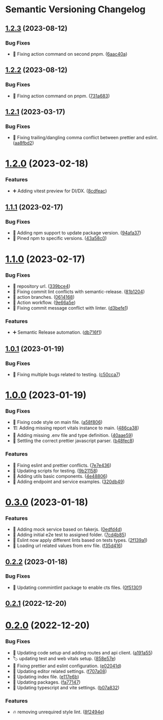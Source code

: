 # Semantic Versioning Changelog

## [1.2.3](https://github.com/SalahAdDin/react-ts-vite-template/compare/v1.2.2...v1.2.3) (2023-08-12)


### Bug Fixes

* :construction_worker: Fixing action command on second  pnpm. ([6aac40a](https://github.com/SalahAdDin/react-ts-vite-template/commit/6aac40a5242f5cd9f2112f2d1c8ab87efccd993c))

## [1.2.2](https://github.com/SalahAdDin/react-ts-vite-template/compare/v1.2.1...v1.2.2) (2023-08-12)


### Bug Fixes

* :construction_worker: Fixing action command on pnpm. ([731a683](https://github.com/SalahAdDin/react-ts-vite-template/commit/731a68367072285bb189f06c274d860d765c36c5))

## [1.2.1](https://github.com/SalahAdDin/react-ts-vite-template/compare/v1.2.0...v1.2.1) (2023-03-17)


### Bug Fixes

* :wrench: Fixing trailing/dangling comma conflict between prettier and eslint. ([aa8fbd2](https://github.com/SalahAdDin/react-ts-vite-template/commit/aa8fbd2029e59d3c3c703e5a8f5a4c09dfad8ab3))

# [1.2.0](https://github.com/SalahAdDin/react-ts-vite-template/compare/v1.1.1...v1.2.0) (2023-02-18)


### Features

* :heavy_plus_sign: Adding vitest preview for DI/DX. ([8cdfeac](https://github.com/SalahAdDin/react-ts-vite-template/commit/8cdfeac6eb43920ea4d43672103595663cbdd7f8))

## [1.1.1](https://github.com/SalahAdDin/react-ts-vite-template/compare/v1.1.0...v1.1.1) (2023-02-17)


### Bug Fixes

* :green_heart: Adding npm support to update package version. ([94afa37](https://github.com/SalahAdDin/react-ts-vite-template/commit/94afa37693be6804755bdf61a93582853642726c))
* :pushpin: Pined npm to specific versions. ([43a58c0](https://github.com/SalahAdDin/react-ts-vite-template/commit/43a58c069f977db971afcf9dc6a495f2a38b769d))

# [1.1.0](https://github.com/SalahAdDin/react-ts-vite-template/compare/v1.0.1...v1.1.0) (2023-02-17)


### Bug Fixes

* :green_heart: repository url. ([339bce4](https://github.com/SalahAdDin/react-ts-vite-template/commit/339bce456c3bf852bd40f2b0f8eae3e1f73848ff))
* :rotating_light: Fixing commit lint conflicts with semantic-release. ([81b1204](https://github.com/SalahAdDin/react-ts-vite-template/commit/81b120469b520a746574f624dacc2208fc1e9d1b))
* 💚 action branches. ([0614168](https://github.com/SalahAdDin/react-ts-vite-template/commit/06141682e4cc108b206e9021893587f44c7a40df))
* 💚 Action workflow. ([9e66a5e](https://github.com/SalahAdDin/react-ts-vite-template/commit/9e66a5e5e8f35a96b10b354bd3506a52631f7d05))
* 💚 Fixing commit message conflict with linter. ([d3befe1](https://github.com/SalahAdDin/react-ts-vite-template/commit/d3befe100ffa43927ce7fd7adfec68aba7acf6cb))


### Features

* :heavy_plus_sign: Semantic Release automation. ([db716f1](https://github.com/SalahAdDin/react-ts-vite-template/commit/db716f1e79908572b5795caceb53f29c87164d31))

## [1.0.1](https://github.com/SalahAdDin/react-ts-vite-template/compare/v1.0.0...v1.0.1) (2023-01-19)


### Bug Fixes

* :bug: Fixing multiple bugs related to testing. ([c50cca7](https://github.com/SalahAdDin/react-ts-vite-template/commit/c50cca7c65ce20e5081a72170e8707025986df59))



# [1.0.0](https://github.com/SalahAdDin/react-ts-vite-template/compare/v0.3.0...v1.0.0) (2023-01-19)


### Bug Fixes

* :bug: Fixing code style on main file. ([a58f806](https://github.com/SalahAdDin/react-ts-vite-template/commit/a58f806da32d9e2cbe29ca8eb1e52188b8e20a9b))
* :building_construction: Adding missing report vitals instance to main. ([486ca38](https://github.com/SalahAdDin/react-ts-vite-template/commit/486ca3876f8a670b784b39bb49c73d283f2ad301))
* :wrench: Adding missing .env file and type definition. ([40aae59](https://github.com/SalahAdDin/react-ts-vite-template/commit/40aae59b997bc3c9d1e0c9912098abc98302ca7b))
* :wrench: Settling the correct prettier javascript parser. ([b48fec8](https://github.com/SalahAdDin/react-ts-vite-template/commit/b48fec82146e25caf939d6921aecda45fec11afd))


### Features

* :bug: Fixing eslint and prettier conflicts. ([7e7e436](https://github.com/SalahAdDin/react-ts-vite-template/commit/7e7e436e6af0c8908eff08b3c87fdd38e0260d67))
* :hammer: Updating scripts for testing. ([9b21158](https://github.com/SalahAdDin/react-ts-vite-template/commit/9b211581b882608db4eff0c619c2177419653051))
* :lipstick: Adding utils basic components. ([4e48806](https://github.com/SalahAdDin/react-ts-vite-template/commit/4e48806ee81b909fa24acc629d66188e5fb522bf))
* :postbox: Adding endpoint and service examples. ([320db49](https://github.com/SalahAdDin/react-ts-vite-template/commit/320db49cd99af75f09108f89da13e764e1072214))



# [0.3.0](https://github.com/SalahAdDin/react-ts-vite-template/compare/v0.2.2...v0.3.0) (2023-01-18)


### Features

* :construction_worker: Adding mock service based on fakerjs. ([0edfd4d](https://github.com/SalahAdDin/react-ts-vite-template/commit/0edfd4ddd34fd8043a094407e530a6dba2289f74))
* :test_tube: Adding initial e2e test to assigned folder. ([7cd4b85](https://github.com/SalahAdDin/react-ts-vite-template/commit/7cd4b85e59d9cf4e6d212ced7a0132aeb800439b))
* :wrench: Eslint now apply different lints based on tests types. ([2f139a1](https://github.com/SalahAdDin/react-ts-vite-template/commit/2f139a16e2ed48156c885d5d1a02b5da4a0a9f61))
* :wrench: Loading url related values from env file. ([f35d416](https://github.com/SalahAdDin/react-ts-vite-template/commit/f35d4162da77807d2461420f04dfc2eac4a105af))



## [0.2.2](https://github.com/SalahAdDin/react-ts-vite-template/compare/v0.2.1...v0.2.2) (2023-01-18)


### Bug Fixes

* :bug: Updating commintlint package to enable cts files. ([0f51301](https://github.com/SalahAdDin/react-ts-vite-template/commit/0f513016b14564a611faa2a6de50448e592e9438))



## [0.2.1](https://github.com/SalahAdDin/react-ts-vite-template/compare/v0.2.0...v0.2.1) (2022-12-20)



# [0.2.0](https://github.com/SalahAdDin/react-ts-vite-template/compare/b07a832e0574e64358ec3bd8c610bcdb18cece5a...v0.2.0) (2022-12-20)


### Bug Fixes

* :hammer: Updating code setup and adding routes and api client. ([a191a55](https://github.com/SalahAdDin/react-ts-vite-template/commit/a191a558f0764f8ebdbc7e5f2e4fcbc318de83fc))
* :label: updating test and web vitals setup. ([858e57e](https://github.com/SalahAdDin/react-ts-vite-template/commit/858e57e1917e1b347b540a158caeeac4dbc8fc0c))
* :wrench: Fixing prettier and eslint configuration. ([e02041d](https://github.com/SalahAdDin/react-ts-vite-template/commit/e02041d24dce652c6b7bc4e8f77b9225f7aaa703))
* :wrench: Updating editor related settings. ([f707a08](https://github.com/SalahAdDin/react-ts-vite-template/commit/f707a085cdc45a1286d4180d3b8e42a32c45fe68))
* :wrench: Updating index file. ([e117e6b](https://github.com/SalahAdDin/react-ts-vite-template/commit/e117e6b8ffa4d71ffbc2a6ffbd4898c25260a22f))
* :wrench: Updating packages. ([fa77147](https://github.com/SalahAdDin/react-ts-vite-template/commit/fa77147e03997a305102f8440189cd896a4d618e))
* :wrench: Updating typescript and vite settings. ([b07a832](https://github.com/SalahAdDin/react-ts-vite-template/commit/b07a832e0574e64358ec3bd8c610bcdb18cece5a))


### Features

* :fire: removing unrequired style lint. ([8f2494e](https://github.com/SalahAdDin/react-ts-vite-template/commit/8f2494ea5e0964ce7f1fcf1d0bbe2421426198a2))
